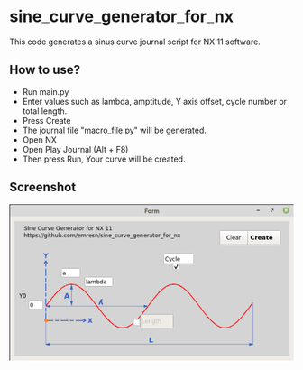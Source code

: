 # sine_curve_generator_for_nx 

This code generates a sinus curve journal script for NX 11 software.

## How to use?

 - Run main.py
 - Enter values such as lambda, amptitude, Y axis offset, cycle number or total length.
 - Press Create
 - The journal file "macro_file.py" will be generated.
 - Open NX
 - Open Play Journal (Alt + F8)
 - Then press Run, Your curve will be created.

## Screenshot
![screen](screenshot.png)